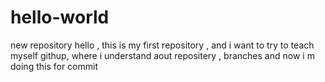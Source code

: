 # hello-world
new repository
hello , this is my first repository , and i want to try to teach myself githup, where i understand aout repositery , branches and now i m doing this for commit 
